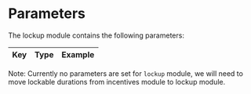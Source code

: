 <!--
order: 8
-->

# Parameters

The lockup module contains the following parameters:

| Key                    | Type            | Example |
| ---------------------- | --------------- | ------- |

Note:
Currently no parameters are set for `lockup` module, we will need to move lockable durations from incentives module to lockup module.